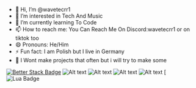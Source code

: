 - 👋 Hi, I’m @wavetecrr1
- 👀 I’m interested in Tech And Music
- 🌱 I’m currently learning To Code
- 📫 How to reach me: You Can Reach Me On Discord:wavetecrr1 or on tiktok too
- 😄 Pronouns: He/Him
- ⚡ Fun fact: I am Polish but I live in Germany
- 📱 I Wont make projects that often but i will try to make some

[![Better Stack Badge](https://uptime.betterstack.com/status-badges/v3/monitor/1tp6a.svg)](https://uptime.betterstack.com/?utm_source=status_badge) ![Alt text](https://img.shields.io/badge/HTML5-E34F26.svg?style=for-the-badge&logo=HTML5&logoColor=white) ![Alt text](https://img.shields.io/badge/Spotify-1ED760.svg?style=for-the-badge&logo=Spotify&logoColor=white) ![Alt text](https://img.shields.io/badge/O2-0050FF.svg?style=for-the-badge&logo=O2&logoColor=white) ![Alt text](https://img.shields.io/badge/Kubuntu-0079C1.svg?style=for-the-badge&logo=Kubuntu&logoColor=white) [![Lua Badge](https://img.shields.io/badge/Lua-2C2D72.svg?style=for-the-badge&logo=Lua&logoColor=white)

<!---
wavetecrr1/wavetecrr1 is a ✨ special ✨ repository because its `README.md` (this file) appears on your GitHub profile.
You can click the Preview link to take a look at your changes.
--->
